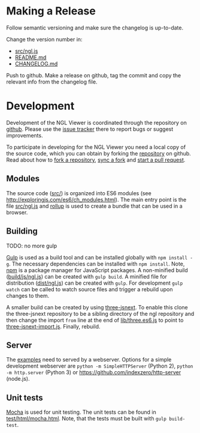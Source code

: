 
Making a Release
================

Follow semantic versioning and make sure the changelog is up-to-date.

Change the version number in:

- [src/ngl.js](src/ngl.js)
- [README.md](README.md)
- [CHANGELOG.md](CHANGELOG.md)

Push to github. Make a release on github, tag the commit and copy the relevant info from the changelog file.



Development
===========

Development of the NGL Viewer is coordinated through the repository on [github](http://github.com/arose/ngl). Please use the [issue tracker](https://github.com/arose/ngl/issues) there to report bugs or suggest improvements.

To participate in developing for the NGL Viewer you need a local copy of the source code, which you can obtain by forking the [repository](https://github.com/arose/ngl) on github. Read about how to [fork a repository](https://help.github.com/articles/fork-a-repo/), [sync a fork](https://help.github.com/articles/syncing-a-fork/) and [start a pull request](https://help.github.com/articles/using-pull-requests/).


Modules
-------

The source code ([src/](src/)) is organized into ES6 modules (see http://exploringjs.com/es6/ch_modules.html). The main entry point is the file [src/ngl.js](src/ngl.js) and [rollup](http://rollupjs.org/) is used to create a bundle that can be used in a browser.


Building
--------

TODO: no more gulp

[Gulp](http://gulpjs.com/) is used as a build tool and can be installed globally with `npm install -g`. The necessary dependencies can be installed with `npm install`. Note, [npm](https://www.npmjs.com/) is a package manager for JavaScript packages. A non-minified build ([build/js/ngl.js](build/js/ngl.js)) can be created with `gulp build`. A minified file for distribution ([dist/ngl.js](dist/ngl.js)) can be created with `gulp`. For development `gulp watch` can be called to watch source files and trigger a rebuild upon changes to them.

A smaller build can be created by using [three-jsnext](https://github.com/rollup/three-jsnext). To enable this clone the three-jsnext repository to be a sibling directory of the ngl repository and then change the import `from` line at the end of [lib/three.es6.js](lib/three.es6.js) to point to [three-jsnext-import.js](lib/three-jsnext-import.js). Finally, rebuild.


Server
------

The [examples](examples/) need to served by a webserver. Options for a simple development webserver are `python -m SimpleHTTPServer` (Python 2), `python -m http.server` (Python 3) or https://github.com/indexzero/http-server (node.js).


Unit tests
----------

[Mocha](https://mochajs.org/) is used for unit testing. The unit tests can be found in [test/html/mocha.html](test/html/mocha.html). Note, that the tests must be built with `gulp build-test`.
